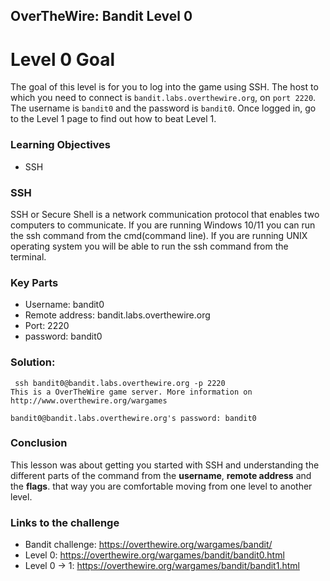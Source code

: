 ## OverTheWire: Bandit Level 0

# Level 0 Goal
The goal of this level is for you to log into the game using SSH. The host to which you need to connect is `bandit.labs.overthewire.org`, on `port 2220`. The username is `bandit0` and the password is `bandit0`. Once logged in, go to the Level 1 page to find out how to beat Level 1.

### Learning Objectives
- SSH

### SSH

SSH or Secure Shell is a network communication protocol that enables two computers to communicate. If you are running Windows 10/11 you can run the ssh command from the cmd(command line). If you are running UNIX operating system you will be able to run the ssh command from the terminal.

### Key Parts

- Username: bandit0
- Remote address: bandit.labs.overthewire.org
- Port: 2220
- password: bandit0

### Solution:
```
 ssh bandit0@bandit.labs.overthewire.org -p 2220
This is a OverTheWire game server. More information on http://www.overthewire.org/wargames

bandit0@bandit.labs.overthewire.org's password: bandit0
```

### Conclusion
This lesson was about getting you started with SSH and understanding the different parts of the command from the **username**, **remote address** and the **flags**. that way you are comfortable moving from one level to another level. 

### Links to the challenge
- Bandit challenge: https://overthewire.org/wargames/bandit/
- Level 0: https://overthewire.org/wargames/bandit/bandit0.html
- Level 0 -> 1: https://overthewire.org/wargames/bandit/bandit1.html